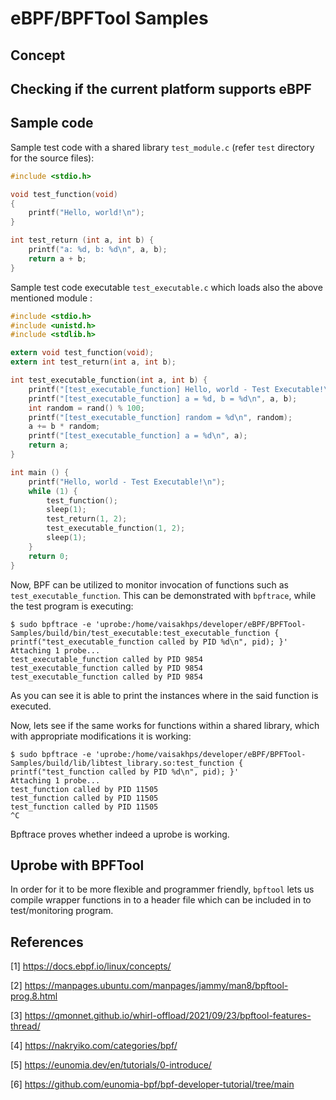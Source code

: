 # eBPF/BPFTool Samples

## Concept

## Checking if the current platform supports eBPF

## Sample code

Sample test code with a shared library `test_module.c` (refer `test` directory for the source files):

```c
#include <stdio.h>

void test_function(void)
{
    printf("Hello, world!\n");
}

int test_return (int a, int b) {
    printf("a: %d, b: %d\n", a, b);
    return a + b;
}
```

Sample test code executable `test_executable.c` which loads also the above mentioned module :

```c
#include <stdio.h>
#include <unistd.h>
#include <stdlib.h>

extern void test_function(void);
extern int test_return(int a, int b);

int test_executable_function(int a, int b) {
    printf("[test_executable_function] Hello, world - Test Executable!\n");
    printf("[test_executable_function] a = %d, b = %d\n", a, b);
    int random = rand() % 100;
    printf("[test_executable_function] random = %d\n", random);
    a += b * random;
    printf("[test_executable_function] a = %d\n", a);
    return a;
}

int main () {
    printf("Hello, world - Test Executable!\n");
    while (1) {
        test_function();
        sleep(1);
        test_return(1, 2);
        test_executable_function(1, 2);
        sleep(1);
    }
    return 0;
}
```

Now, BPF can be utilized to monitor invocation of functions such as `test_executable_function`. This can be demonstrated with `bpftrace`, while the test program is executing:

```shell
$ sudo bpftrace -e 'uprobe:/home/vaisakhps/developer/eBPF/BPFTool-Samples/build/bin/test_executable:test_executable_function { printf("test_executable_function called by PID %d\n", pid); }'
Attaching 1 probe...
test_executable_function called by PID 9854
test_executable_function called by PID 9854
test_executable_function called by PID 9854
```

As you can see it is able to print the instances where in the said function is executed.

Now, lets see if the same works for functions within a shared library, which with appropriate modifications it is working:

```shell
$ sudo bpftrace -e 'uprobe:/home/vaisakhps/developer/eBPF/BPFTool-Samples/build/lib/libtest_library.so:test_function { printf("test_function called by PID %d\n", pid); }'
Attaching 1 probe...
test_function called by PID 11505
test_function called by PID 11505
test_function called by PID 11505
^C

```

Bpftrace proves whether indeed a uprobe is working.

## Uprobe with BPFTool

In order for it to be more flexible and programmer friendly, `bpftool` lets us compile wrapper functions in to a header file which can be included in to test/monitoring program.


## References

[1] https://docs.ebpf.io/linux/concepts/

[2] https://manpages.ubuntu.com/manpages/jammy/man8/bpftool-prog.8.html

[3] https://qmonnet.github.io/whirl-offload/2021/09/23/bpftool-features-thread/

[4] https://nakryiko.com/categories/bpf/

[5] https://eunomia.dev/en/tutorials/0-introduce/

[6] https://github.com/eunomia-bpf/bpf-developer-tutorial/tree/main







